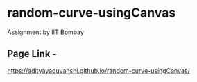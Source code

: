 # random-curve-usingCanvas
Assignment  by IIT Bombay


## Page Link - 
https://adityayaduvanshi.github.io/random-curve-usingCanvas/
